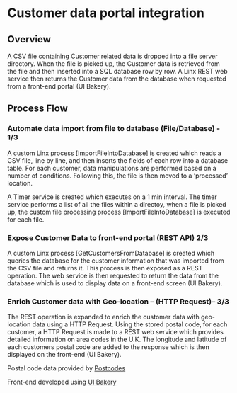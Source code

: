 # Customer data portal integration

## Overview 
A CSV file containing Customer related data is dropped into a file server directory. 
When the file is picked up, the Customer data is retrieved from the file and then inserted into a SQL database row by row. 
A Linx REST web service then returns the Customer data from the database when requested from a front-end portal (UI Bakery).

## Process Flow

### Automate data import from file to database (File/Database) - 1/3
A custom Linx process [ImportFileIntoDatabase] is created which reads a CSV file, line by line, and then inserts the fields of each row into a database table. 
For each customer, data manipulations are performed based on a number of conditions. 
Following this, the file is then moved to a ‘processed’ location. 

A Timer service is created which executes on a 1 min interval. 
The timer service performs a list of all the files within a directoy, when a file is picked up, the custom file processing process [ImportFileIntoDatabase]  is executed for each file.

### Expose Customer Data to front-end portal (REST API)  2/3
A custom Linx process [GetCustomersFromDatabase] is created which queries the database for the customer information that was imported from the CSV file and returns it. 
This process is then exposed as a REST operation. The web service is then requested to return the data from the database which is used to display data on a front-end screen (UI Bakery).

### Enrich Customer data with Geo-location – (HTTP Request)– 3/3
The REST operation is expanded to enrich the customer data with geo-location data using a HTTP Request. 
Using the stored postal code, for each customer, a HTTP Request is made to a REST web service which provides detailed information on area codes in the U.K. 
The longitude and latitude of each customers postal code are added to the response which is then displayed on the front-end (UI Bakery).


Postal code data provided by [Postcodes](https://postcodes.io/)

Front-end developed using [UI Bakery](https://uibakery.io/)
